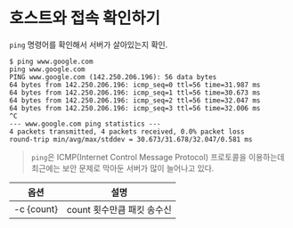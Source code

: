# 호스트와 접속 확인하기

`ping` 명령어를 확인해서 서버가 살아있는지 확인.

```console
$ ping www.google.com
ping www.google.com
PING www.google.com (142.250.206.196): 56 data bytes
64 bytes from 142.250.206.196: icmp_seq=0 ttl=56 time=31.987 ms
64 bytes from 142.250.206.196: icmp_seq=1 ttl=56 time=30.673 ms
64 bytes from 142.250.206.196: icmp_seq=2 ttl=56 time=32.047 ms
64 bytes from 142.250.206.196: icmp_seq=3 ttl=56 time=32.006 ms
^C
--- www.google.com ping statistics ---
4 packets transmitted, 4 packets received, 0.0% packet loss
round-trip min/avg/max/stddev = 30.673/31.678/32.047/0.581 ms
```

> `ping`은 ICMP(Internet Control Message Protocol) 프로토콜을 이용하는데 최근에는 보안 문제로 막아둔 서버가 많이 늘어나고 있다.

|옵션|설명|
|-|-|
|-c {count}|count 횟수만큼 패킷 송수신|
